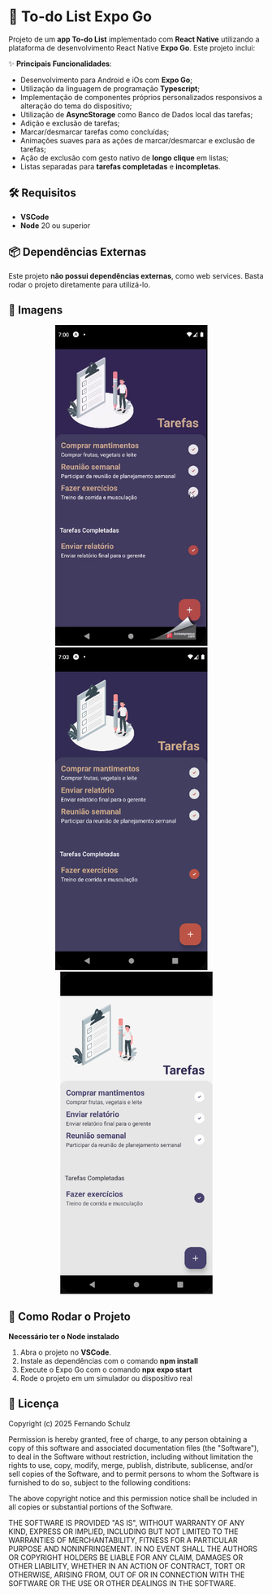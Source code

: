# 📝 To-do List Expo Go

Projeto de um **app To-do List** implementado com **React Native** utilizando a plataforma de desenvolvimento React Native **Expo Go**. Este projeto inclui:

✨ **Principais Funcionalidades**:
- Desenvolvimento para Android e iOs com **Expo Go**;
- Utilização da linguagem de programação **Typescript**;
- Implementação de componentes próprios personalizados responsivos a alteração do tema do dispositivo;
- Utilização de **AsyncStorage** como Banco de Dados local das tarefas;
- Adição e exclusão de tarefas;
- Marcar/desmarcar tarefas como concluídas;
- Animações suaves para as ações de marcar/desmarcar e exclusão de tarefas;
- Ação de exclusão com gesto nativo de **longo clique** em listas;
- Listas separadas para **tarefas completadas** e **incompletas**.

## 🛠 Requisitos
- **VSCode**
- **Node** 20 ou superior

## 📦 Dependências Externas
Este projeto **não possui dependências externas**, como web services. Basta rodar o projeto diretamente para utilizá-lo.

## 📸 Imagens

<p align="center">
  <img src="assets/imagens-git/app-apresentacao.gif" alt="GIF do App" width="300" style="margin-right: 20px;"/>
  <img src="assets/imagens-git/app-dark.png" alt="Tela Principal" width="300" style="margin-right: 20px;"/>
  <img src="assets/imagens-git/app-light.png" alt="Adição de Tarefa" width="300"/>
</p>

## 🚀 Como Rodar o Projeto

**Necessário ter o Node instalado**

1. Abra o projeto no **VSCode**.
2. Instale as dependências com o comando **npm install**
3. Execute o Expo Go com o comando **npx expo start**
4. Rode o projeto em um simulador ou dispositivo real

## 📄 Licença

Copyright (c) 2025 Fernando Schulz

Permission is hereby granted, free of charge, to any person obtaining a copy of this software and associated documentation files (the "Software"), to deal in the Software without restriction, including without limitation the rights to use, copy, modify, merge, publish, distribute, sublicense, and/or sell copies of the Software, and to permit persons to whom the Software is furnished to do so, subject to the following conditions:

The above copyright notice and this permission notice shall be included in all copies or substantial portions of the Software.

THE SOFTWARE IS PROVIDED "AS IS", WITHOUT WARRANTY OF ANY KIND, EXPRESS OR IMPLIED, INCLUDING BUT NOT LIMITED TO THE WARRANTIES OF MERCHANTABILITY, FITNESS FOR A PARTICULAR PURPOSE AND NONINFRINGEMENT. IN NO EVENT SHALL THE AUTHORS OR COPYRIGHT HOLDERS BE LIABLE FOR ANY CLAIM, DAMAGES OR OTHER LIABILITY, WHETHER IN AN ACTION OF CONTRACT, TORT OR OTHERWISE, ARISING FROM, OUT OF OR IN CONNECTION WITH THE SOFTWARE OR THE USE OR OTHER DEALINGS IN THE SOFTWARE.
